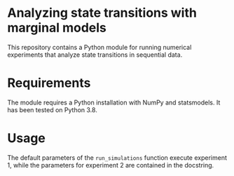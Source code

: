 # Analyzing state transitions with marginal models

This repository contains a Python module for running numerical experiments that analyze state transitions in sequential data.

# Requirements

The module requires a Python installation with NumPy and statsmodels.  It has been tested on Python 3.8.

# Usage

The default parameters of the `run_simulations` function execute experiment 1, while the parameters for experiment 2 are contained in the docstring.
